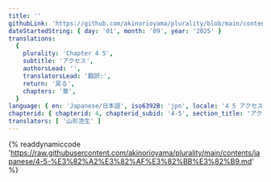 ```yaml
---
title: ''
githubLink: 'https://github.com/akinorioyama/plurality/blob/main/contents/japanese/4-5-%E3%82%A2%E3%82%AF%E3%82%BB%E3%82%B9.md'
dateStartedString: { day: '01', month: '09', year: '2025' }
translations:
  {
    plurality: 'Chapter 4 5',
    subtitle: 'アクセス',
    authorsLead: '',
    translatorsLead: '翻訳:',
    return: '戻る',
    chapters: '章',
  }
language: { en: 'Japanese/日本語', iso6392B: 'jpn', locale: '4 5 アクセス' }
chapterid: { chapterid: 4, chapterid_subid: '4-5', section_title: 'アクセス' }
translators: [ '山形浩生' ]
---
```

{% readdynamiccode 'https://raw.githubusercontent.com/akinorioyama/plurality/main/contents/japanese/4-5-%E3%82%A2%E3%82%AF%E3%82%BB%E3%82%B9.md' %}
